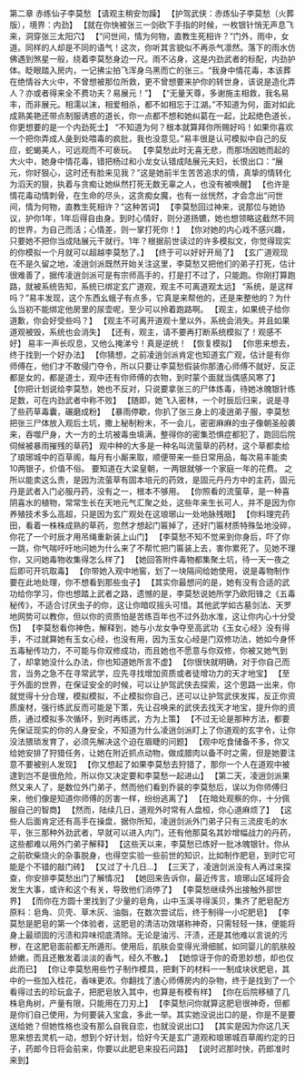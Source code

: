 第二章 赤练仙子李莫愁
    【请观主稍安勿躁】
    【护驾武侠：赤炼仙子李莫愁（火葬版），境界：内劲】
    【就在你快被张三一剑砍下手指的时候，一枚银针悄无声息飞来，洞穿张三太阳穴】
    【“问世间，情为何物，直教生死相许？”门外，雨中，女道。同样的人却是不同的语气！这次，你听其言貌似不再杀气凛然。落下的雨水仿佛遇到煞星一般，绕着李莫愁身边一尺。雨不沾身，这是内劲武者的标配，内劲护体。眨眼踏入房内，一记拂尘拍飞浑身乌黑而亡的张三。“我身中情花毒，本该葬在绝情谷大火中，不曾想被那位所救，更不曾想要来护你的转世身，该说是造化弄人？亦或者得来全不费功夫？易展元！”】
    【“无量天尊，多谢施主相救，我名易丰，而非展元。相濡以沫，相爱相杀，都不如相忘于江湖。”不知道为何，面对如此成熟美艳还带点制服诱惑的道长，你一点都不想和她纠葛在一起，比起绝色道长，你更想要的是一个内劲死士】
    “不知道为何？根本就算拜你所赐好吗！如果你喜欢一个把你弄成人彘到处喂毒的疯批，我也没意见。”易丰很是认可模拟中自己的反应，蛇蝎美人，可远观而不可亵玩。
    【李莫愁此时无喜无悲，而那场因她而起的大火中，她身中情花毒，错把杨过和小龙女认错成陆展元夫妇，长恨出口：“展元，你好狠心，这时还有脸来见我？”这是她前半生苦苦追求的情，真挚的情转化为滔天的狠，执着与贪痴让她纵然打死无数无辜之人，也没有被唤醒】
    【也许是情花毒动情刺骨，在生命的尽头，这贪痴女魔，也有一丝恍然，才会念出“问世间，情为何物，直教生死相许？”这种苦词】
    【李莫愁回过神来，说那位与她协议，护你1年，1年后得自由身。到时心情好，则分道扬镳，她也想领略这截然不同的世界，为自己而活；心情差，则一掌打死你！】
    【你对她的内心戏不感兴趣，只要她不把你当成陆展元干就行。1年？根据前世读过的许多模拟文，你觉得现实的你模拟一个月就可以超越李莫愁了。】
    【终于可以好好开局了】
    【玄广道观现在不是久留之地，凌逍剑派既然开始关注这里，李莫愁又把他们的弟子打死，估计很难善了，据传凌逍剑派可是有宗师高手的，打是打不过了，只能跑。你刚打算跑路，就被系统告知，系统已绑定玄广道观，观主不可离道观太远】
    “系统，是这样吗？”易丰发现，这个东西幺蛾子有点多，它真是来帮他的，还是来整他的？为什么当初不能绑定他房里的尿壶呢，至少可以拎着跑路啊。
    【观主，如果统子给你道歉，你会好受些吗？】
    【观主不可离开道观十里以外，系统会消失。并且如果道观被毁，系统也会消失】
    【还有，观主，请不要再打断系统模拟了！观感不好】
    易丰一声长叹息，又他么掩涕兮！真是逆统！
    【恢复模拟】
    【你思来想去，终于找到一个好办法】
    【你猜想，之前凌逍剑派肯定也知道玄广观，估计是有你师傅在，他们才不敢侵门夺令，所以只要让李莫愁假装你那渣心师傅不就好，反正都是女的，都是道士，观中还有你师傅的衣物，到时蒙个面就当偶感风寒了】
    【你把计划说给李莫愁，她也不反对，只说要拿张三的尸体炼毒，待她冰魄银针练足数，可在内劲武者中称不败】
    【随即，她飞入密林，一个时辰后归来，说是寻了些药草毒囊，碾磨成粉】
    【暴雨停歇，你扒了张三身上的凌逍弟子服，李莫愁把张三尸体放入观后土坑，撒上秘制粉末，不一会儿，密密麻麻的虫子像朝圣般袭来，吞噬尸身，大一方的土坑被毒虫填满，整得你的密集恐惧症都犯了，跑回后院伺候被暴雨摧残的草药】
    观中种的大多是一种名叫流萤草的药材，这个草都卖给了琅琊城中的百草阁，每月有小厮来取，顺便带来一些日常用品，每次易丰能卖10两银子，价值不俗。
    要知道在大梁皇朝，一两银就够一个家庭一年的花费。
    之所以能卖这么贵，是因为流萤草有固本培元的药效，是固元丹丹方中的主药，固元丹是武者入门必服丹药，没有之一，根本不够用。
    【你照看的流萤草，是一种喜阴喜水的植物，常常生长在天地元气汇聚之处，这些年来生长可人，并不是因为你养殖技术多么高超，只是因为玄广观处在这琅琊山一处地脉残眼】
    【你料理完药田，看着一株株成熟的草药，忽然才想起门匾掉了，还好门匾材质特殊坠地没碎，你花了一个时辰才用吊绳重新装上山门】
    【李莫愁不知不觉来到你身后，吓了你一跳，你气喘吁吁地问她为什么来了不帮忙把门匾装上去，害你累死了。见她不理你，又问她毒物收集得怎么样了】
    【她回答附件毒物都集聚土坑，待一天一夜之后即可开坑取毒】
    【你带她入观中地窖，划了一块隔间给她使用，说是毒物制作要在此地处理，你不想看到那些虫子】
    【其实你最想问的是，她有没有合适的武功给你学习，你也想踏上武者之路，遗憾的是，李莫愁说她所学乃欧阳锋之《五毒秘传》，不适合讨厌虫子的你，这让你暗叹摇头可惜。其他武学如古墓剑法、天罗地网势可以教你，但以你的资质怕是苦练百年也不过外劲水准，这让你内心十分受伤】
    【李莫愁看你神色，解释到，她与小龙女争夺至高武功《玉女心经》没有得手，不过就算她有玉女心经，也没有用，因为玉女心经是门双修功法，她如今身怀五毒秘传功力，不可能与你双修成功，而且她也不愿意与你双修，你被又她气到了，却拿她没什么办法，你也知道她所言不虚】
    【你很快就明确，对于你自己而言，当务之急不在寻常武学，应先寻找增加资质或者徒增功力的天才地宝】
    【至于外面的世界，在保证安全的时候，可以让护驾武侠去探索，这个思路一出来，你就觉得十分合理，模拟模拟，不止模拟你自己，还可以让护驾武侠发挥，反正你资质废材，强行练武反而可能是下策，先让召唤来的武侠去找天才地宝，提升你的资质，通过模拟多次循环，到时再练武，方为上策】
    【不过无论是那种方法，都要先保证现实的你的人身安全，不知道为什么凌逍剑派盯上了你道观的玄字令，让你没法猥琐发育了，必须先解决这个迫在眉睫的问题】
    【观中吃食储备不多，你又给她安排了狩猎任务，让她在附近抓点动物，做成腊肉以备不时之需，但是她要注意不要被别人发现】
    【你又想起了如果李莫愁去狩猎了，那你一个人在道观中被逮到岂不是很危险，所以你又决定要和李莫愁一起进山】
    【第二天，凌逍剑派果然又来人了，是数位外门弟子，然而他们看到乔装的李莫愁后，误以为你师傅归来，他们像是知道你师傅的厉害一样，纷纷逃离了】
    【在暗处观察的你，十分佩服自己的智商】
    【然而，陆续几日，道观外时常有人盘桓，你心道麻烦了】
    【这些人后面肯定还有高手在操盘，据你所知，凌逍剑派外门弟子只有三流皮毛的水平，张三那种外劲武者，早就可以进入内门，还有他那莫名其妙增幅战力的丹药，这些都难以用外门弟子解释】
    【这些天以来，李莫愁已炼好一批冰魄银针。你从之前砍柴烧火的杂事脱身，也得空实验一些前世的知识，比如制作肥皂，到时它可能是个不错的敲门砖】
    【又过了十几日...】
    【三天了，凌逍剑派没有人再过来探查，你安排李莫愁出门了解情况】
    【她回来告诉你，最近传言，琅琊山区域将会发生大事，或许和这个有关，导致他们消停了】
    【李莫愁继续外出接触外部世界】
    【而你在方圆十里找到了少量的皂角，山中玉溪寻得溪贝，集齐了肥皂配方原料：皂角、贝壳、草木灰、油脂，在数次尝试后，终于制得一小坨肥皂】
    【李莫愁是肥皂的第一个体验者，这肥皂的清洁功效堪称神奇，只需轻轻一抹，便能将身上最顽固的污渍和异味彻底清除。无论是油污、汗渍，还是其他难以言说的污秽，在这肥皂面前都无所遁形。使用后，肌肤会变得光滑细腻，如同婴儿的肌肤般娇嫩，而且还散发着淡淡的香气，经久不散。】
    【她惊讶于你的奇思妙想，却也仅此而已】
    【你让李莫愁用些竹子制作模具，把剩下的材料一一制成块状肥皂，其中的一些加入桂花，香味更浓。你翻找了渣心师傅房内的杂物，终于是找到了一个看得过去的珍玩盒子，把肥皂放入其中，也算是有模有样】
    【你在后院移植了几株皂角树，产量有限，只能用在刀刃上】
    【李莫愁问你就算这肥皂很神奇，但都是你们自己使用，为何要装入宝盒，多此一举。其实她没说出口的是，你是不是要送给她？但她性格也没有那么自我自恋，也就没说出口】
    【其实是因为你这几天思来想去灵机一动，想到个好计划，恰好今天是玄广道观和琅琊城百草阁约定的日子，药郎今日将会前来，你要以此肥皂来投石问路】
    【说时迟那时快，药郎准时来到】
    
    



